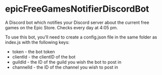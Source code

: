 # epicFreeGamesNotifierDiscordBot
A Discord bot which notifies your Discord server about the current free  games on the Epic Store. Checks every day at 4:05 pm.

To use this bot, you'll need to create a config.json file in the same folder as index.js with the following keys:
* token - the bot token
* clientId - the clientID of the bot
* guildId - the ID of the guild you wish the bot to post in
* channelId - the ID of the channel you wish to post in